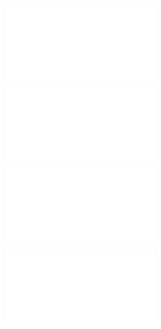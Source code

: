 ![@](steps/_.7386b874.md)

![@](steps/_.3eb68380.md)

![@](steps/_.3731a859.md)

![@](steps/concept.212d1a21.md)